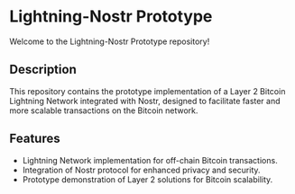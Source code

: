 # Lightning-Nostr Prototype

Welcome to the Lightning-Nostr Prototype repository!

## Description

This repository contains the prototype implementation of a Layer 2 Bitcoin Lightning Network integrated with Nostr, designed to facilitate faster and more scalable transactions on the Bitcoin network.

## Features

- Lightning Network implementation for off-chain Bitcoin transactions.
- Integration of Nostr protocol for enhanced privacy and security.
- Prototype demonstration of Layer 2 solutions for Bitcoin scalability.




